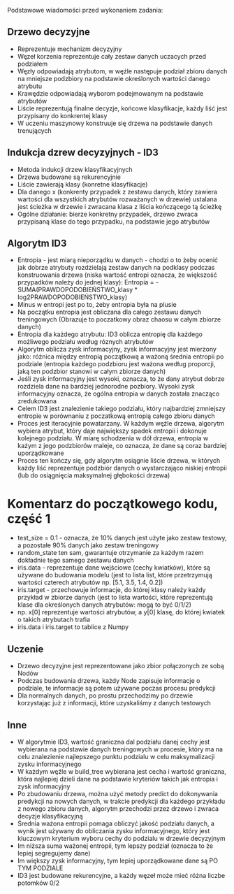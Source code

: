 Podstawowe wiadomości przed wykonaniem zadania:

## Drzewo decyzyjne

- Reprezentuje mechanizm decyzyjny
- Węzeł korzenia reprezentuje cały zestaw danych uczacych przed podziałem
- Węzły odpowiadają atrybutom, w węźle następuje podział zbioru danych na mniejsze podzbiory na podstawie określonych wartości danego atrybutu
- Krawędzie odpowiadają wyborom podejmowanym na podstawie atrybutów
- Liście reprezentują finalne decyzje, końcowe klasyfikacje, każdy liść jest przypisany do konkrentej klasy
- W uczeniu maszynowy konstruuje się drzewa na podstawie danych trenujących

## Indukcja dzrew decyzyjnych - ID3

- Metoda indukcji drzew klasyfikacyjnych
- Drzewa budowane są rekurencyjnie
- Liście zawierają klasy (konretne klasyfikacje)
- Dla danego x (konkrenty przypadek z zestawu danych, który zawiera wartości dla wszystkich atrybutów rozważanych w drzewie) ustalana jest ścieżka w drzewie i zwracana klasa z liścia kończącego tą ścieżkę
- Ogólne działanie: bierze konkretny przypadek, drzewo zwraca przypisaną klase do tego przypadku, na podstawie jego atrybutów

## Algorytm ID3

- Entropia - jest miarą nieporządku w danych - chodzi o to żeby ocenić jak dobrze atrybuty rozdzielają zestaw danych na podklasy podczas konstruowania drzewa (niska wartość entropi oznacza, że większość przypadków należy do jednej klasy):
  Entropia = -SUMA(PRAWDOPODOBIEŃSTWO_klasy \* log2PRAWDOPODOBIEŃSTWO_klasy)
- Minus w entropi jest po to, żeby entropia była na plusie
- Na początku entropia jest obliczana dla całego zestawu danych treningowych (Obrazuje to poczatkowy obraz chaosu w całym zbiorze danych)
- Entropia dla każdego atrybutu: ID3 oblicza entropię dla każdego możliwego podziału według róznych atrybutów
- Algorytm oblicza zysk informacyjny, zysk informacyjny jest mierzony jako:
  różnica między entropią początkową a ważoną średnia entropii po podziale (entropia każdego podzbioru jest ważona według proporcji, jaką ten podzbior stanowi w całym zbiorze danych)
- Jeśli zysk informacyjny jest wysoki, oznacza, to że dany atrybut dobrze rozdziela dane na bardziej jednorodne pozbiory. Wysoki zysk informacyjny oznacza, że ogólna entropia w danych została znacząco zredukowana
- Celem ID3 jest znalezienie takiego podziału, który najbardziej zmniejszy entropie w porównaniu z poczatkową entropią całego zbioru danych
- Proces jest iteracyjnie powatarzany. W każdym węźle drzewa, algorytm wybiera atrybut, który daje największy spadek entropii i dokonuje kolejnego podziału. W miarę schodzenia w dół drzewa, entropia w każym z jego podzbiorów maleje, co oznacza, że dane są coraz bardziej uporządkowane
- Proces ten kończy się, gdy algorytm osiągnie liście drzewa, w których każdy liść reprezentuje podzbiór danych o wystarczająco niskiej entropii (lub do osiągnięcia maksymalnej głębokości drzewa)

# Komentarz do początkowego kodu, część 1

- test_size = 0.1 - oznacza, że 10% danych jest użyte jako zestaw testowy, a pozostałe 90% danych jako zestaw treningowy
- random_state ten sam, gwarantuje otrzymanie za każdym razem dokładnie tego samego zestawu danych
- iris.data - reprezentuje dane wejściowe (cechy kwiatków), które są używane do budowania modelu (jest to lista list, które przetrzymują wartości czterech atrybutów np. [5.1, 3.5, 1.4, 0.2])
- iris.target - przechowuje informacje, do której klasy należy każdy przykład w zbiorze danych (jest to lista wartości, które reprezentują klase dla określonych danych atrybutów: mogą to być 0/1/2)
- np. x[0] reprezentuje wartości atrybutów, a y[0] klasę, do której kwiatek o takich atrybutach trafia
- iris.data i iris.target to tablice z Numpy

## Uczenie

- Drzewo decyzyjne jest reprezentowane jako zbior połączonych ze sobą Nodów
- Podczas budowania drzewa, każdy Node zapisuje informacje o podziale, te informacje są potem używane poczas procesu predykcji
- Dla normalnych danych, po prostu przechodzimy po drzewie korzystając już z informacji, które uzyskaliśmy z danych testowych

## Inne

- W algorytmie ID3, wartość graniczna dal podziału danej cechy jest wybierana na podstawie danych treningowych w procesie, który ma na celu znalezienie najlepszego punktu podzialu w celu maksymalizacji zysku informacyjnego
- W każdym węźle w build_tree wybierana jest cecha i wartość graniczna, która najlepiej dzieli dane na podstawie kryteriów takich jak entropia i zysk informacyjny
- Po zbudowaniu drzewa, można użyć metody predict do dokonywania predykcji na nowych danych, w trakcie predykcji dla każdego przykładu z nowego zbioru danych, algorytm przechodzi przez drzewo i zwraca decyzje klasyfikacyjną
- Średnia ważona entropii pomaga obliczyć jakość podziału danych, a wynik jest używany do obliczania zysku informacyjnego, który jest kluczowym kryterium wyboru cechy do podzialu w drzewie decyzyjnym
- Im niższa suma ważonej entropii, tym lepszy podział (oznacza to że lepiej segregujemy dane)
- Im większy zysk informacyjny, tym lepiej uporządkowane dane są PO TYM PODZIALE
- ID3 jest budowane rekurencyjne, a każdy węzeł może mieć różna liczbe potomków 0/2
